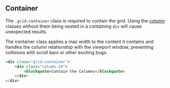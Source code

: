 ## Container

The `.grid-container` class is required to contain the grid. Using the  [column](#columns) classes without them being nested in a containing `div` will cause unexpected results.

The container class applies a max width to the content it contains and handles the column relationship with the viewport window, preventing collisions with scroll bars or other exciting bugs.

```html
<div class="grid-container">
	<div class="column-24">
		<blockquote>Contain the Columns</blockquote>
	</div>
</div>
```

